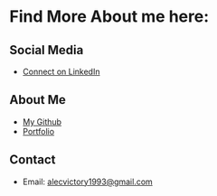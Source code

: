 # Find More About me here:

## Social Media
  - [Connect on LinkedIn](https://www.linkedin.com/in/alec-victory/)
## About Me
  - [My Github](https://github.com/alecvictory)
  - [Portfolio](https://github.com)
## Contact
  - Email: alecvictory1993@gmail.com
  